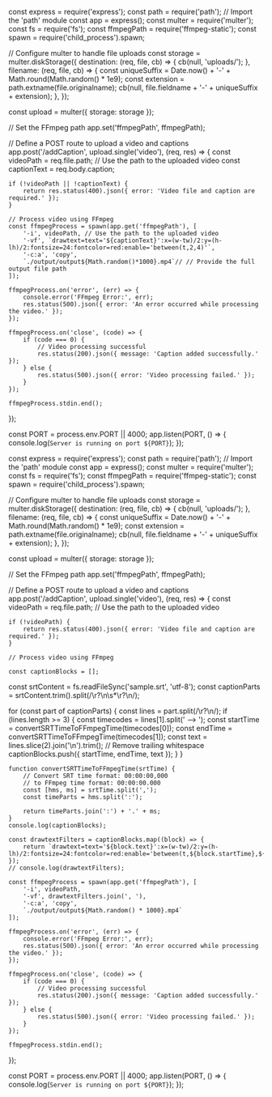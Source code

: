 const express = require('express');
const path = require('path'); // Import the 'path' module
const app = express();
const multer = require('multer');
const fs = require('fs');
const ffmpegPath = require('ffmpeg-static');
const spawn = require('child_process').spawn;

// Configure multer to handle file uploads
const storage = multer.diskStorage({
    destination: (req, file, cb) => {
        cb(null, 'uploads/');
    },
    filename: (req, file, cb) => {
        const uniqueSuffix = Date.now() + '-' + Math.round(Math.random() * 1e9);
        const extension = path.extname(file.originalname);
        cb(null, file.fieldname + '-' + uniqueSuffix + extension);
    },
});

const upload = multer({ storage: storage });

// Set the FFmpeg path
app.set('ffmpegPath', ffmpegPath);

// Define a POST route to upload a video and captions
app.post('/addCaption', upload.single('video'), (req, res) => {
    const videoPath = req.file.path; // Use the path to the uploaded video
    const captionText = req.body.caption;

    if (!videoPath || !captionText) {
        return res.status(400).json({ error: 'Video file and caption are required.' });
    }

    // Process video using FFmpeg
    const ffmpegProcess = spawn(app.get('ffmpegPath'), [
        '-i', videoPath, // Use the path to the uploaded video
        '-vf', `drawtext=text='${captionText}':x=(w-tw)/2:y=(h-lh)/2:fontsize=24:fontcolor=red:enable='between(t,2,4)'`,
        '-c:a', 'copy',
        `./output/output${Math.random()*1000}.mp4`// // Provide the full output file path
    ]);

    ffmpegProcess.on('error', (err) => {
        console.error('FFmpeg Error:', err);
        res.status(500).json({ error: 'An error occurred while processing the video.' });
    });

    ffmpegProcess.on('close', (code) => {
        if (code === 0) {
            // Video processing successful
            res.status(200).json({ message: 'Caption added successfully.' });
        } else {
            res.status(500).json({ error: 'Video processing failed.' });
        }
    });

    ffmpegProcess.stdin.end();
});

const PORT = process.env.PORT || 4000;
app.listen(PORT, () => {
    console.log(`Server is running on port ${PORT}`);
});



const express = require('express');
const path = require('path'); // Import the 'path' module
const app = express();
const multer = require('multer');
const fs = require('fs');
const ffmpegPath = require('ffmpeg-static');
const spawn = require('child_process').spawn;

// Configure multer to handle file uploads
const storage = multer.diskStorage({
    destination: (req, file, cb) => {
        cb(null, 'uploads/');
    },
    filename: (req, file, cb) => {
        const uniqueSuffix = Date.now() + '-' + Math.round(Math.random() * 1e9);
        const extension = path.extname(file.originalname);
        cb(null, file.fieldname + '-' + uniqueSuffix + extension);
    },
});

const upload = multer({ storage: storage });

// Set the FFmpeg path
app.set('ffmpegPath', ffmpegPath);

// Define a POST route to upload a video and captions
app.post('/addCaption', upload.single('video'), (req, res) => {
    const videoPath = req.file.path; // Use the path to the uploaded video

    if (!videoPath) {
        return res.status(400).json({ error: 'Video file and caption are required.' });
    }

    // Process video using FFmpeg

    const captionBlocks = [];
const srtContent = fs.readFileSync('sample.srt', 'utf-8');
const captionParts = srtContent.trim().split(/\r?\n\s*\r?\n/);

for (const part of captionParts) {
    const lines = part.split(/\r?\n/);
    if (lines.length >= 3) {
        const timecodes = lines[1].split(' --> ');
        const startTime = convertSRTTimeToFFmpegTime(timecodes[0]);
        const endTime = convertSRTTimeToFFmpegTime(timecodes[1]);
        const text = lines.slice(2).join('\n').trim(); // Remove trailing whitespace
        captionBlocks.push({ startTime, endTime, text });
    }
}

    function convertSRTTimeToFFmpegTime(srtTime) {
        // Convert SRT time format: 00:00:00,000
        // to FFmpeg time format: 00:00:00.000
        const [hms, ms] = srtTime.split(',');
        const timeParts = hms.split(':');

        return timeParts.join(':') + '.' + ms;
    }
    console.log(captionBlocks);

    const drawtextFilters = captionBlocks.map((block) => {
        return `drawtext=text='${block.text}':x=(w-tw)/2:y=(h-lh)/2:fontsize=24:fontcolor=red:enable='between(t,${block.startTime},${block.endTime})'`;
    });
    // console.log(drawtextFilters);

    const ffmpegProcess = spawn(app.get('ffmpegPath'), [
        '-i', videoPath,
        '-vf', drawtextFilters.join(', '),
        '-c:a', 'copy',
        `./output/output${Math.random() * 1000}.mp4`
    ]);

    ffmpegProcess.on('error', (err) => {
        console.error('FFmpeg Error:', err);
        res.status(500).json({ error: 'An error occurred while processing the video.' });
    });

    ffmpegProcess.on('close', (code) => {
        if (code === 0) {
            // Video processing successful
            res.status(200).json({ message: 'Caption added successfully.' });
        } else {
            res.status(500).json({ error: 'Video processing failed.' });
        }
    });

    ffmpegProcess.stdin.end();
});

const PORT = process.env.PORT || 4000;
app.listen(PORT, () => {
    console.log(`Server is running on port ${PORT}`);
});
